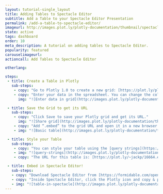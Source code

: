 ```yaml
---
layout: tutorial-single_layout
title: Adding Tables to Spectacle Editor
subtitle: Add a Table to your Spectacle Editor Presentation
permalink: /add-a-table-to-spectacle-editor/
imageurl: http://images.plot.ly/plotly-documentation/thumbnail/spectacle-table.png
state: active
tags: dashboard
order: 10
meta_description: A tutorial on adding tables to Spectacle Editor.
popularity: featured
carouselimageurl:
actioncall: Add Tables to Spectacle Editor

otherlang:

steps:
 - title: Create a Table in Plotly
   sub-steps:
    - copy: "Go to Plotly 1.0 to create a new grid: [https://plot.ly/plot](https://plot.ly/plot). You can also upload an Excel or CSV file."
    - copy: "Enter your data in the spreadsheet. You can change the column titles by selecting Rename"
      img: "![Enter data in grid](http://images.plot.ly/plotly-documentation/thumbnail/table-values.png)"

 - title: Save the Grid to get its URL
   sub-steps:
    - copy: "Click Save to save your Plotly grid and get its URL."
      img: "![Share grid](http://images.plot.ly/plotly-documentation/thumbnail/share-grid.png)"
    - copy: "Add “.embed” to the grid URL and open it in a new browser tab. Your URL should look something like this: [https://plot.ly/~jackp/16663.embed](https://plot.ly/~jackp/16663.embed)."
    - img: "![Basic table](http://images.plot.ly/plotly-documentation/thumbnail/basic-table.png)"

 - title: Style your Table
   sub-steps:
    - copy: "You can style your table using the [query strings](https://en.wikipedia.org/wiki/Query_string) below (notice that # has to be replaced with %23 for URL encoding)."
    - img: "![query-strings](http://images.plot.ly/plotly-documentation/thumbnail/table-query-strings.png)"
    - copy: "The URL for this table is: [https://plot.ly/~jackp/16664.embed?odd_background=%23ccc&show_row_numbers=false&border_color=white&header_background=%23004151&align=center&background=%23e6e6e6](https://plot.ly/~jackp/16664.embed?odd_background=%23ccc&show_row_numbers=false&border_color=white&header_background=%23004151&align=center&background=%23e6e6e6)"

 - title: Embed in Spectacle Editor!
   sub-steps:
   - copy: "Download Spectacle Editor from [https://formidable.com/open-source/spectacle-editor/](https://formidable.com/open-source/spectacle-editor/)"
   - copy: "Inside Spectacle Editor, click the Plotly icon and copy & paste your table URL into the Embed URL text box."
   - img: "![table-in-spectacle](http://images.plot.ly/plotly-documentation/thumbnail/Table+in+SpecEd.png)"
---
```

